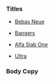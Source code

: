 ### Titles

* [Bebas Neue](https://fonts.google.com/specimen/Bebas+Neue?preview.text=Eat%20Borger%20EAT%20BORGER&preview.text_type=custom)

* [Bangers](https://fonts.google.com/specimen/Bangers?preview.text=Eat%20Borger%20EAT%20BORGER&preview.text_type=custom)

* [Alfa Slab One](https://fonts.google.com/specimen/Alfa+Slab+One?preview.text=Eat%20Borger%20EAT%20BORGER&preview.text_type=custom)

* [Ultra](https://fonts.google.com/specimen/Ultra?preview.text=Eat%20Borger%20EAT%20BORGER&preview.text_type=custom)

### Body Copy
